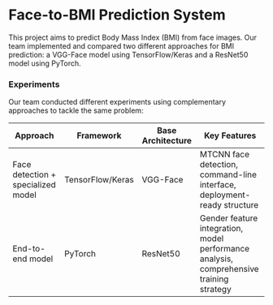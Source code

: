 # Face-to-BMI Prediction System

This project aims to predict Body Mass Index (BMI) from face images. Our team implemented and compared two different approaches for BMI prediction: a VGG-Face model using TensorFlow/Keras and a ResNet50 model using PyTorch.

### Experiments

Our team conducted different experiments using complementary approaches to tackle the same problem:

|  **Approach**                          | **Framework**        | **Base Architecture** | **Key Features**                                                                 |
|----------------------------------------|----------------------|-----------------------|----------------------------------------------------------------------------------|
| Face detection + specialized model     | TensorFlow/Keras     | VGG-Face              | MTCNN face detection, command-line interface, deployment-ready structure         |
| End-to-end model                       | PyTorch              | ResNet50              | Gender feature integration, model performance analysis, comprehensive training strategy |
